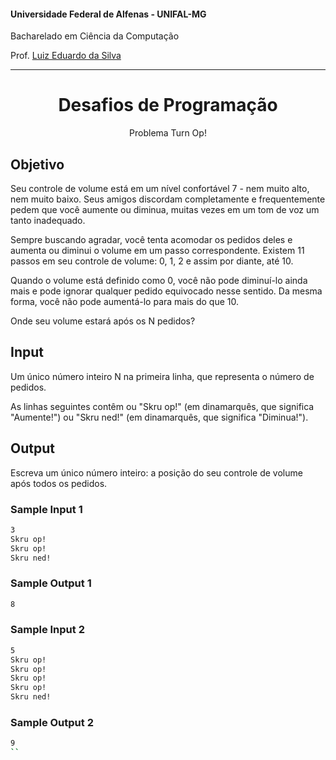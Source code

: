#### Universidade Federal de Alfenas - UNIFAL-MG
Bacharelado em Ciência da Computação

Prof. [Luiz Eduardo da Silva](https://github.com/luizedsilva)

<hr>
<div align="center">
<h1>Desafios de Programação</h1>
    <p>Problema Turn Op!</p>
</div>

## Objetivo

Seu controle de volume está em um nível confortável 7 - nem muito alto, nem muito baixo. 
Seus amigos discordam completamente e frequentemente pedem que você aumente ou diminua, muitas vezes em um tom de voz um tanto inadequado.

Sempre buscando agradar, você tenta acomodar os pedidos deles e aumenta ou diminui o volume em um passo correspondente. 
Existem 11 passos em seu controle de volume: 0, 1, 2 e assim por diante, até 10.

Quando o volume está definido como 0, você não pode diminuí-lo ainda mais e pode ignorar qualquer pedido equivocado nesse sentido. Da mesma forma, você não pode aumentá-lo para mais do que 10.

Onde seu volume estará após os N pedidos?

## Input

Um único número inteiro N na primeira linha, que representa o número de pedidos.

As linhas seguintes contêm ou "Skru op!" (em dinamarquês, que significa "Aumente!") ou "Skru ned!" (em dinamarquês, que significa "Diminua!").

## Output

Escreva um único número inteiro: a posição do seu controle de volume após todos os pedidos.

### Sample Input 1

```bash
3
Skru op!
Skru op!
Skru ned!

```

### Sample Output 1

```bash
8
```

### Sample Input 2

```bash
5
Skru op!
Skru op!
Skru op!
Skru op!
Skru ned!


```

### Sample Output 2

```bash
9
``

